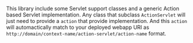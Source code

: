 This library include some Servlet support classes and a generic Action based Servlet implementation. Any class that subclass `ActionServlet` will just need to provide a `action` that provide implementation. And this `action` will automactically match to your deployed webapp URI as `http://domain/context-name/action-servlet/action-name` format.
